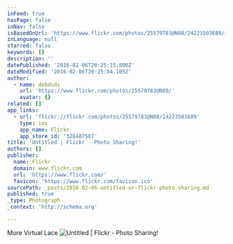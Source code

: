 ```yaml
---
inFeed: true
hasPage: false
inNav: false
isBasedOnUrl: 'https://www.flickr.com/photos/25579783@N08/24223503689/in/dateposted/'
inLanguage: null
starred: false
keywords: []
description: ''
datePublished: '2016-02-06T20:25:15.800Z'
dateModified: '2016-02-06T20:25:04.105Z'
author:
  - name: debduds
    url: 'https://www.flickr.com/photos/25579783@N08/'
    avatar: {}
related: []
app_links:
  - url: 'flickr://flickr.com/photos/25579783@N08/24223503689'
    type: ios
    app_name: Flickr
    app_store_id: '328407587'
title: 'Untitled | Flickr - Photo Sharing!'
authors: []
publisher:
  name: Flickr
  domain: www.flickr.com
  url: 'https://www.flickr.com/'
  favicon: 'https://www.flickr.com/favicon.ico'
sourcePath: _posts/2016-02-06-untitled-or-flickr-photo-sharing.md
published: true
_type: Photograph
_context: 'http://schema.org'

---
```

More Virtual Lace
![Untitled &vert; Flickr - Photo Sharing&excl;](https://farm2.staticflickr.com/1537/24223503689_4d5286fd37_b.jpg)